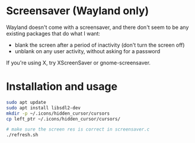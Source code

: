 # Screensaver (Wayland only)

Wayland doesn't come with a screensaver, and there don't seem to be any
existing packages that do what I want:

- blank the screen after a period of inactivity (don't turn the screen off)
- unblank on any user activity, without asking for a password

If you're using X, try XScreenSaver or gnome-screensaver.

# Installation and usage
```sh
sudo apt update
sudo apt install libsdl2-dev
mkdir -p ~/.icons/hidden_cursor/cursors
cp left_ptr ~/.icons/hidden_cursor/cursors/

# make sure the screen res is correct in screensaver.c
./refresh.sh
```


